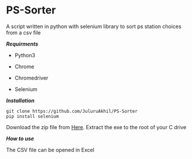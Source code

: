 # PS-Sorter
A script written in python with selenium library to sort ps station choices from a csv file

***Requirments***

- Python3

- Chrome

- Chromedriver

- Selenium

***Installation***

```
git clone https://github.com/JuluruAkhil/PS-Sorter
pip install selenium
```
Download the zip file from [Here](https://chromedriver.storage.googleapis.com/index.html?path=73.0.3683.68/).
 Extract the exe to the root of your C drive
 
 ***How to use***
 
 The CSV file can be opened in Excel
